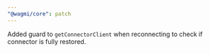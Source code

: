 ```yaml
---
"@wagmi/core": patch
---
```


Added guard to `getConnectorClient` when reconnecting to check if connector is fully restored.
